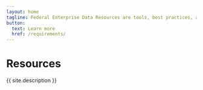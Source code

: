 ```yaml
---
layout: home
tagline: Federal Enterprise Data Resources are tools, best practices, and schema standards to facilitate the adoption of open data practices across the federal government
button:
  text: Learn more
  href: /requirements/
---
```

# Resources

{{ site.description }}

